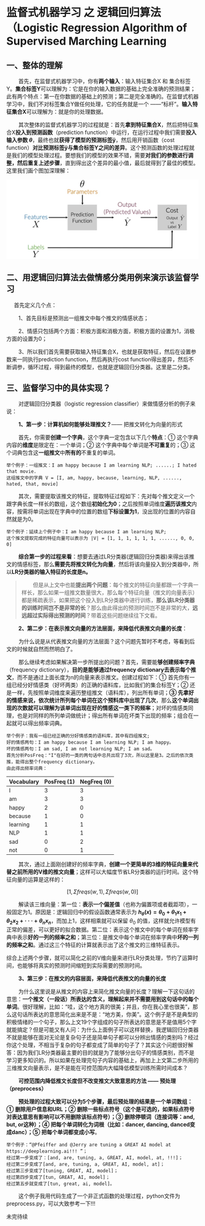 # 监督式机器学习 之 逻辑回归算法（Logistic Regression Algorithm of Supervised Marching Learning

## 一、整体的理解

        首先，在监督式机器学习中，你有**两个输入**：输入特征集合X 和 集合标签Y。**集合标签Y**可以理解为：它是在你的输入数据的基础上完全准确的预测结果；此有两个特点：第一在你数据的基础上的预测；第二是完全准确的。在监督式机器学习中，我们不对标签集合Y做任何处理，它的任务就是一个 ——“标杆”。**输入特征集合X**可以理解为：就是你的处理数据。

        其次整体的监督式机器学习的过程就是：首先**拿到特征集合X**，然后把特征集合X**投入到预测函数**（prediction function）中运行，在运行过程中我们需要**投入输入参数 $\theta$**，最终也就**获得了模型的预测标签ÿ**，然后用开销函数（cost function）**对比预测标签ÿ与集合标签Y之间的差异**。这个预测函数的处理过程就是我们的模型处理过程。要想我们的模型的效果不错，需要**对我们的参数进行调整，然后重复上述步骤**，直到得出这个差异的最小值，最后就得到了最佳的模型。这里我们画个图加深理解：

![](../images/supervised%20machine%20learning%20process.jpg)

## 二、用逻辑回归算法去做情感分类用例来演示该监督学习

        首先定义几个点：

        1、首先目标是预测出一组推文中每个推文的情感状态；

        2、情感只包括两个方面：积极方面和消极方面，积极方面的设置为1，消极方面的设置为0；

        3、所以我们首先需要获取输入特征集合X，也就是获取特征，然后在设置参数来一同执行prediction function，然后再执行cost function得出差异，然后不断调参，循环过程，得到最终的模型，也就是逻辑回归分类器。这里是二分类。

## 三、监督学习中的具体实现？

        对逻辑回归分类器（logistic regression classifier）来做情感分析的例子来说：

        **1、第一步：计算机如何能够处理推文？**—— 把推文转化为向量的形式

        首先，你需要**创建一个字典**，这个字典一定包含以下几个**特点**：① 这个字典内容的**维度**是限定在：一个单词；② 这个字典中每个单词是**不可重复**的；③ 这个词典包含这**一组推文**中**所有的**不重复的单词。

```
举个例子：一组推文：I am happy because I am learning NLP; ......; I hated that movie.
这组推文中的字典 V = [I, am, happy, because, learning, NLP, ......, hated, that, movie]
```

        其次，需要提取该推文的特征，提取特征过程如下：先对每个推文定义一个跟字典长度一样长的数组，这个数组**初始化为0**；之后按照单词维度**遍历该推文**内容，按需将单词出现在字典中的位置的数组**下标设置为1**，没出现的位置的内容自然就是为0。

```
举个例子：延续上个例子中：I am happy because I am learning NLP;
这个推文提取完成的特征向量可以表示为 |V| = [1, 1, 1, 1, 1, 1, ......, 0, 0, 0]
```

        **综合第一步的过程来看**：想要去通过LR分类器(逻辑回归分类器)来得出该推文的情感标签，那么**需要先将推文转化为向量**，然后将该向量投入到分类器中，所以**LR分类器的输入特征的长度是n。**

> 　    但是从上文中也能**提出两个问题**：每个推文的特征向量都跟一个字典一样长，那么如果一组推文数量很大，那么每个特征向量（推文的向量表示）都是稀疏表示，如果把这个投入到LR分类器中进行训练，**那么该LR分类器的训练时间岂不是非常的长**？那么由此得出的预测时间岂不是非常的大，**远远超过实际得出预测的时间**？带着这些问题继续往下文看。


        **2、第二步：在表示推文向量的方法层面，来降低代表推文向量的长度**：

　　     为什么说是从代表推文向量的方法层面？这个问题先暂时不考虑，等看到后文的时候就自然而然明白了。
       
　　     那么继续考虑如果解决第一步所提出的问题？首先，需要能**够创建频率字典**（frequency dictionary），**目的是能够通过frequency dictionary去表示每个推文**，而不是通过上面长度为n的向量来表示推文。创建过程如下：① 首先你有一组已经分好情感类（好坏两类）的正确的语料库，比如我们的集合标签Y；② 还是一样，先按照单词维度来遍历整组推文（语料库），列出所有单词；**③ 先拿好的情感来说，依次统计所列每个单词在这个预料库中出现了几次**，那么**这个单词出现的次数就可以理解为该单词出现在好的情感这一类下的频率**；对坏的情感类同理，也是对同样的所列单词做统计；得出所有单词在坏类下出现的频率；组合在一起就可以得出频率词典。

```
举个例子：我有一组已经正确的分好情感类的语料库，其中有四组推文;
好的情感两句：I am happy because I am learning NLP; I am happy。
坏的情感两句：I am sad, I am not learning NLP; I am sad。
首先分析PosFreq："I"在好的一类的两句话中总共出现了3次，所以这里是3。之后的依次类推，能得出整个frequency dictionary。
由此得出频率词典：
```

| Vocabulary | PosFreq (1) | NegFreq (0) |
| ---------- |:----------- | ----------- |
| I          | 3           | 3           |
| am         | 3           | 3           |
| happy      | 2           | 0           |
| because    | 1           | 0           |
| learning   | 1           | 1           |
| NLP        | 1           | 1           |
| sad        | 0           | 2           |
| not        | 0           | 1           |

        其次，通过上面刚创建好的频率字典，**创建一个更简单的3维的特征向量来代替之前所用的V维的推文向量**；这样可以大幅度节省LR分类器的运行时间。这个特征向量的运算是这样的：

$$
[1, \Sigma freqs(w, 1), \Sigma freqs(w, 0)]
$$

        解读该三维向量：第一位：**表示一个偏差值**（也称为偏置项或者截距项），一般固定为1。原因是：逻辑回归中的假设函数通常表示为 **$h_\theta(x) = \theta_0 + \theta_1x_1 + \theta_2x_2 + ···+ \theta_nx_n$**，而加上1，这样相乘就可以保留 $\theta_0$ 的值，这样就允许模型有正常的偏差，可以更好的拟合数据。第二位：表示这个推文中的每个单词在频率字典中表示**好的一列的频率之和**；第三位：是推文中每个单词在频率字典中**坏的一列的频率之和**。通过这三个特征的计算就表示出了这个推文的三维特征表示。

综合上述两个步骤，就可以简化之前的V维向量来进行LR分类处理，节约了运算时间，也能够将真实的预测时间缩短到实际需要的预测时间。

        **3、第三步：在推文的内容层面，来降低代表推文的向量的长度**

        为什么这里说是从推文的内容上来简化推文向量的长度？理解一下这句话的意思：**一个推文（一段话）所表达的含义，理解起来并不需要用到这句话中的每个单词**。很好理解，比如：“哇，这个地方真的很美；并且，你在我心里也很美”，那么这句话所表达的意思简化出来是不是：“地方美，你美”。这个例子是不是典型的积极情绪的一个句子，那么上文19个字组成的句子所表达的意思是不是值用5个字就能搞定？但是可能又有人问：为什么上面例子可以这样替换，我逻辑回归分类器不就是能够在面对无论是复杂句子还是简单句子都可以分辨出情感的类别吗？经过你这个处理，不相当于复杂的句子都变成了简单的句子了？其实这个问题很好解答：因为我们LR分类器最主要的目的就是为了能够分出句子的情感类别，而不是学习更多知识的。所以如果在处理完句子内容的基础上，再加上上文第二步所用的三维推文向量表示，是不是能在可控范围内大幅降低模型训练所需时间成本？

        **可控范围内降低推文长度但不改变推文大致意思的方法 —— 预处理（preprocess）**

        **预处理的过程大致可以分为5个步骤，最后预处理的结果是一个单词数组：① 删除用户信息和URL；② 删除一些标点符号（这个是可选的，如果标点符号对表达意思有影响可以不用删除该标点符号）；③ 删除停顿词（连接词等：and, but, or这种）；④ 把每个单词转化为词根（比如：dancer, dancing, danced变成danc）；⑤ 把每个单词都变成小写**。

```
举个例子：“@Pfeiffer and @Jerry are tuning a GREAT AI model at https://deeplearning.ai!!! ”；
经过第一步变成了：[and, are, tuning, a, GREAT, AI, model, at, !!!]；
经过第二步变成了[and, are, tuning, a, GREAT, AI, model, at]；
经过第三步变成了[tuning, GREAT, AI, model]；
经过第四步变成了[tun, GREAT, AI, model]；
经过第五步就变成了[tun, great, ai, model]。
```

        这个例子我用代码生成了一个非正式函数的处理过程，python文件为preprocess.py，可以大致参考一下!!!


未完待续
